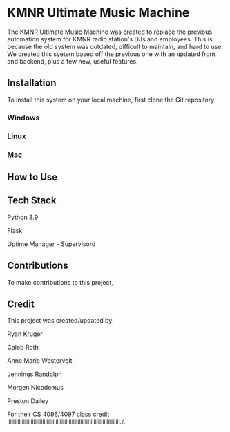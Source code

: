 # KMNR Ultimate Music Machine

The KMNR Ultimate Music Machine was created to replace the previous automation system for KMNR radio station's DJs and employees. This is because the old system was outdated, difficult to maintain, and hard to use. We created this syetem based off the previous one with an updated front and backend, plus a few new, useful features.

## Installation
To install this system on your local machine, first clone the Git repository.
### Windows
### Linux
### Mac

## How to Use

## Tech Stack
Python 3.9

Flask

Uptime Manager - Supervisord


## Contributions
To make contributions to this project,

## Credit
This project was created/updated by:

Ryan Kruger

Caleb Roth

Anne Marie Westervelt

Jennings Randolph

Morgen Nicodemus

Preston Dailey

For their CS 4096/4097 class credit
lllllllllllllllllllllllllllllllllllllllllllllllllllllllllllllllllllllllllllll./.
